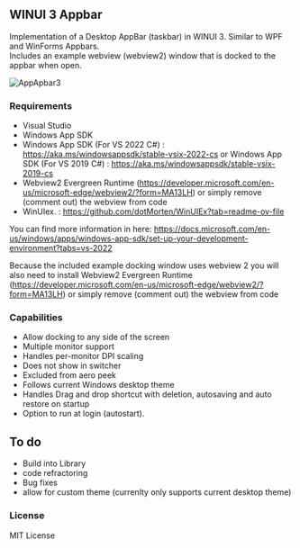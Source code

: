 ## WINUI 3 Appbar
Implementation of a Desktop AppBar (taskbar) in WINUI 3. Similar to WPF and WinForms Appbars.  
Includes an example webview (webview2) window that is docked to the appbar when open.

![AppApbar3](https://github.com/user-attachments/assets/4b9c7b84-c161-4bde-a1c3-b916f0bee4cf)

### Requirements
- Visual Studio
- Windows App SDK
- Windows App SDK (For VS 2022 C#) : https://aka.ms/windowsappsdk/stable-vsix-2022-cs or Windows App SDK (For VS 2019 C#) : https://aka.ms/windowsappsdk/stable-vsix-2019-cs
- Webview2 Evergreen Runtime (https://developer.microsoft.com/en-us/microsoft-edge/webview2/?form=MA13LH) or simply remove (comment out) the webview from code 
- WinUIex.  : https://github.com/dotMorten/WinUIEx?tab=readme-ov-file

You can find more information in here: https://docs.microsoft.com/en-us/windows/apps/windows-app-sdk/set-up-your-development-environment?tabs=vs-2022

Because the included example docking window uses webview 2 you will also need to install Webview2 Evergreen Runtime (https://developer.microsoft.com/en-us/microsoft-edge/webview2/?form=MA13LH) or simply remove (comment out) the webview from code 



### Capabilities
- Allow docking to any side of the screen
- Multiple monitor support
- Handles per-monitor DPI scaling
- Does not show in switcher
- Excluded from aero peek
- Follows current Windows desktop theme
- Handles Drag and drop shortcut with deletion, autosaving and auto restore on startup
- Option to run at login (autostart).
## To do
- Build into Library
- code refractoring
- Bug fixes
- allow for custom theme (currenlty only supports current desktop theme)



### License
MIT License

